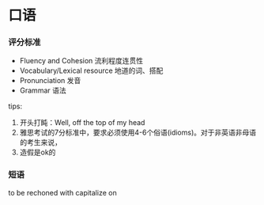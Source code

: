 # 口语
### 评分标准
- Fluency and Cohesion 流利程度连贯性
- Vocabulary/Lexical resource 地道的词、搭配
- Pronunciation 发音
- Grammar 语法


tips: 
1. 开头打盹：Well, off the top of my head
2. 雅思考试的7分标准中，要求必须使用4-6个俗语(idioms)。对于非英语非母语的考生来说，
3. 造假是ok的


### 短语
to be rechoned with
capitalize on